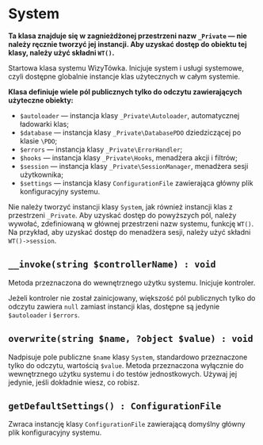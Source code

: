 System
===

**Ta klasa znajduje się w zagnieżdżonej przestrzeni nazw `_Private` — nie należy ręcznie tworzyć jej instancji. Aby uzyskać dostęp do obiektu tej klasy, należy użyć składni `WT()`.**

Startowa klasa systemu WizyTówka. Inicjuje system i usługi systemowe, czyli dostępne globalnie instancje klas użytecznych w całym systemie.

**Klasa definiuje wiele pól publicznych tylko do odczytu zawierających użyteczne obiekty:**

- `$autoloader` — instancja klasy `_Private\Autoloader`, automatycznej ładowarki klas;
- `$database` — instancja klasy `_Private\DatabasePDO` dziedziczącej po klasie `\PDO`;
- `$errors` — instancja klasy `_Private\ErrorHandler`;
- `$hooks` — instancja klasy `_Private\Hooks`, menadżera akcji i filtrów;
- `$session` — instancja klasy `_Private\SessionManager`, menadżera sesji użytkownika;
- `$settings` — instancja klasy `ConfigurationFile` zawierająca główny plik konfiguracyjny systemu.

Nie należy tworzyć instancji klasy `System`, jak również instancji klas z przestrzeni `_Private`. Aby uzyskać dostęp do powyższych pól, należy wywołać, zdefiniowaną w głównej przestrzeni nazw systemu, funkcję `WT()`. Na przykład, aby uzyskać dostęp do menadżera sesji, należy użyć składni `WT()->session`.

## `__invoke(string $controllerName) : void`

Metoda przeznaczona do wewnętrznego użytku systemu. Inicjuje kontroler.

Jeżeli kontroler nie został zainicjowany, większość pól publicznych tylko do odczytu zawiera `null` zamiast instancji klas, dostępne są jedynie `$autoloader` i `$errors`.

## `overwrite(string $name, ?object $value) : void`

Nadpisuje pole publiczne `$name` klasy `System`, standardowo przeznaczone tylko do odczytu, wartością `$value`. Metoda przeznaczona wyłącznie do wewnętrznego użytku systemu i do testów jednostkowych. Używaj jej jedynie, jeśli dokładnie wiesz, co robisz.

## `getDefaultSettings() : ConfigurationFile`

Zwraca instancję klasy `ConfigurationFile` zawierającą domyślny główny plik konfiguracyjny systemu.